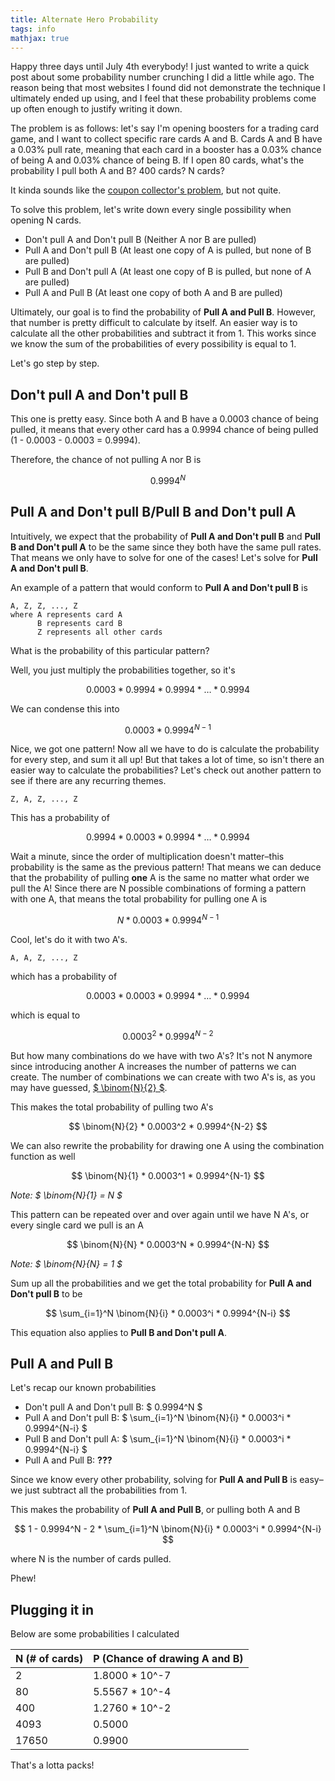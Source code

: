 ```yaml
---
title: Alternate Hero Probability
tags: info
mathjax: true
---
```


Happy three days until July 4th everybody! I just wanted to write a quick post about some probability number crunching I did a little while ago. The reason being that most websites I found did not demonstrate the technique I ultimately ended up using, and I feel that these probability problems come up often enough to justify writing it down.

The problem is as follows: let's say I'm opening boosters for a trading card game, and I want to collect specific rare cards A and B. Cards A and B have a 0.03% pull rate, meaning that each card in a booster has a 0.03% chance of being A and 0.03% chance of being B. If I open 80 cards, what's the probability I pull both A and B? 400 cards? N cards?

It kinda sounds like the [coupon collector's problem](https://en.wikipedia.org/wiki/Coupon_collector%27s_problem), but not quite.

To solve this problem, let's write down every single possibility when opening N cards.

- Don't pull A and Don't pull B (Neither A nor B are pulled)
- Pull A and Don't pull B (At least one copy of A is pulled, but none of B are pulled)
- Pull B and Don't pull A (At least one copy of B is pulled, but none of A are pulled)
- Pull A and Pull B (At least one copy of both A and B are pulled)

Ultimately, our goal is to find the probability of **Pull A and Pull B**. However, that number is pretty difficult to calculate by itself. An easier way is to calculate all the other probabilities and subtract it from 1. This works since we know the sum of the probabilities of every possibility is equal to 1.

Let's go step by step.

## Don't pull A and Don't pull B

This one is pretty easy. Since both A and B have a 0.0003 chance of being pulled, it means that every other card has a 0.9994 chance of being pulled (1 - 0.0003 - 0.0003 = 0.9994). 

Therefore, the chance of not pulling A nor B is

$$ 0.9994^N $$

## Pull A and Don't pull B/Pull B and Don't pull A

Intuitively, we expect that the probability of **Pull A and Don't pull B** and **Pull B and Don't pull A** to be the same since they both have the same pull rates. That means we only have to solve for one of the cases! Let's solve for **Pull A and Don't pull B**.

An example of a pattern that would conform to **Pull A and Don't pull B** is

```
A, Z, Z, ..., Z
where A represents card A
      B represents card B
      Z represents all other cards
```

What is the probability of this particular pattern?

Well, you just multiply the probabilities together, so it's

$$ 0.0003 * 0.9994 * 0.9994 * \ldots * 0.9994 $$

We can condense this into

$$ 0.0003 * 0.9994^{N-1} $$

Nice, we got one pattern! Now all we have to do is calculate the probability for every step, and sum it all up! But that takes a lot of time, so isn't there an easier way to calculate the probabilities? Let's check out another pattern to see if there are any recurring themes.

```
Z, A, Z, ..., Z
```

This has a probability of


$$ 0.9994 * 0.0003 * 0.9994 * \ldots * 0.9994 $$

Wait a minute, since the order of multiplication doesn't matter–this probability is the same as the previous pattern! That means we can deduce that the probability of pulling **one** A is the same no matter what order we pull the A! Since there are N possible combinations of forming a pattern with one A, that means the total probability for pulling one A is

$$ N * 0.0003 * 0.9994^{N-1} $$

Cool, let's do it with two A's.

```
A, A, Z, ..., Z
```

which has a probability of

$$ 0.0003 * 0.0003 * 0.9994 * \ldots * 0.9994 $$

which is equal to

$$ 0.0003^2 * 0.9994^{N-2} $$

But how many combinations do we have with two A's? It's not N anymore since introducing another A increases the number of patterns we can create. The number of combinations we can create with two A's is, as you may have guessed, [$ \binom{N}{2} $](https://www.mathsisfun.com/combinatorics/combinations-permutations.html).

This makes the total probability of pulling two A's

$$ \binom{N}{2} * 0.0003^2 * 0.9994^{N-2} $$

We can also rewrite the probability for drawing one A using the combination function as well

$$ \binom{N}{1} * 0.0003^1 * 0.9994^{N-1} $$

*Note: $ \binom{N}{1} = N $*

This pattern can be repeated over and over again until we have N A's, or every single card we pull is an A

$$ \binom{N}{N} * 0.0003^N * 0.9994^{N-N} $$

*Note: $ \binom{N}{N} = 1 $*

Sum up all the probabilities and we get the total probability for **Pull A and Don't pull B** to be

$$ \sum_{i=1}^N \binom{N}{i} * 0.0003^i * 0.9994^{N-i} $$

This equation also applies to **Pull B and Don't pull A**.

## Pull A and Pull B

Let's recap our known probabilities

- Don't pull A and Don't pull B: $ 0.9994^N $
- Pull A and Don't pull B: $ \sum_{i=1}^N \binom{N}{i} * 0.0003^i * 0.9994^{N-i} $
- Pull B and Don't pull A: $ \sum_{i=1}^N \binom{N}{i} * 0.0003^i * 0.9994^{N-i} $
- Pull A and Pull B: **???**

Since we know every other probability, solving for **Pull A and Pull B** is easy–we just subtract all the probabilities from 1.

This makes the probability of **Pull A and Pull B**, or pulling both A and B

$$ 1 - 0.9994^N - 2 * \sum_{i=1}^N \binom{N}{i} * 0.0003^i * 0.9994^{N-i} $$

where N is the number of cards pulled.

Phew!

## Plugging it in

Below are some probabilities I calculated

| N (# of cards) | P (Chance of drawing A and B) |
| -------------- | ----------------------------- |
| 2              | 1.8000 * 10^-7                |
| 80             | 5.5567 * 10^-4                |
| 400            | 1.2760 * 10^-2                |
| 4093           | 0.5000                        |
| 17650          | 0.9900                        |

That's a lotta packs!
